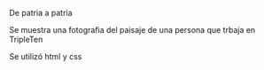  <!-- El nombre del proyecto. -->
De patria a patria
<!-- Una descripción del proyecto y su funcionalidad. -->
Se muestra una fotografia del paisaje de una persona que trbaja en TripleTen
<!-- Una descripción de las tecnologías y técnicas utilizadas. -->
Se utilizó html y css
<!-- El enlace a GitHub Pages. -->


